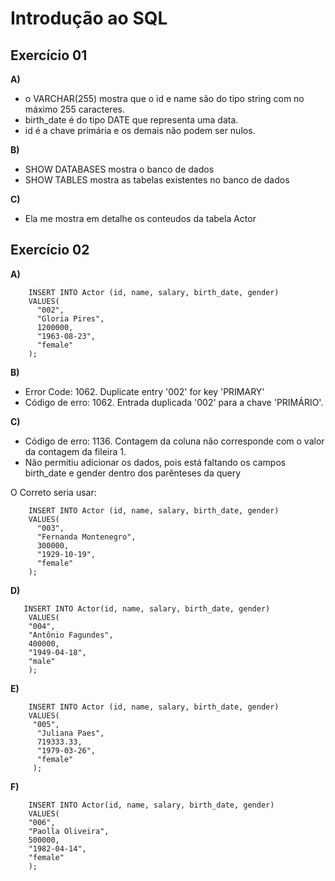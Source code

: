 # Introdução ao SQL

## Exercício 01

**A)**
- o VARCHAR(255) mostra que o id e name são do tipo string com no máximo 255 caracteres.
- birth_date é do tipo DATE que representa uma data.
- id é a chave primária e os demais não podem ser nulos.

**B)**

- SHOW DATABASES mostra o banco de dados
- SHOW TABLES mostra as tabelas existentes no banco de dados

**C)**

- Ela me mostra em detalhe os conteudos da tabela Actor


## Exercício 02

**A)**

        INSERT INTO Actor (id, name, salary, birth_date, gender)
        VALUES(
          "002", 
          "Gloria Pires",
          1200000,
          "1963-08-23", 
          "female"
        );
        
**B)**
- Error Code: 1062. Duplicate entry '002' for key 'PRIMARY'
- Código de erro: 1062. Entrada duplicada '002' para a chave 'PRIMÁRIO'.

**C)**
- Código de erro: 1136. Contagem da coluna não corresponde com o valor da contagem da fileira 1.
- Não permitiu adicionar os dados, pois está faltando os campos birth_date e gender dentro dos parênteses da query

O Correto seria usar:

        INSERT INTO Actor (id, name, salary, birth_date, gender)
        VALUES(
          "003", 
          "Fernanda Montenegro",
          300000,
          "1929-10-19", 
          "female"
        );
        
**D)**
        
        
       INSERT INTO Actor(id, name, salary, birth_date, gender)
        VALUES(
        "004", 
        "Antônio Fagundes",
        400000,
        "1949-04-18",
        "male"
        ); 
        
**E)**

        INSERT INTO Actor (id, name, salary, birth_date, gender)
        VALUES(
         "005", 
          "Juliana Paes",
          719333.33,
          "1979-03-26", 
          "female"
         );
         
**F)**

        INSERT INTO Actor(id, name, salary, birth_date, gender)
        VALUES(
        "006", 
        "Paolla Oliveira", 
        500000, 
        "1982-04-14",
        "female"
        );

